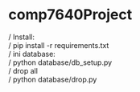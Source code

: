 # comp7640Project
/ Install:  
/ pip install -r requirements.txt  
/ ini database:  
/ python database/db_setup.py  
/ drop all  
/ python database/drop.py  

